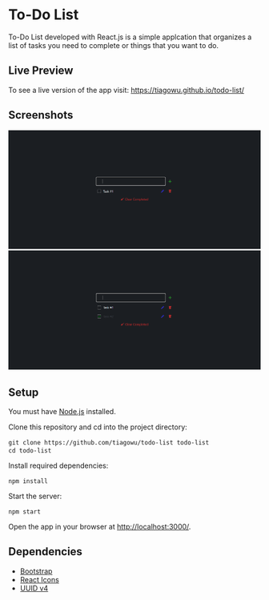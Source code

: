 # To-Do List

To-Do List developed with React.js is a simple applcation that organizes a list of tasks you need to complete or things that you want to do.

## Live Preview

To see a live version of the app visit: https://tiagowu.github.io/todo-list/

## Screenshots

![todo-list-preview-1](https://github.com/tiagowu/todo-list/blob/main/screenshots/todo-list-preview-1.png)
![todo-list-preview-2](https://github.com/tiagowu/todo-list/blob/main/screenshots/todo-list-preview-2.png)

## Setup

You must have [Node.js](https://nodejs.org/en/) installed.

Clone this repository and cd into the project directory:

    git clone https://github.com/tiagowu/todo-list todo-list
    cd todo-list

Install required dependencies:

    npm install

Start the server:

    npm start

Open the app in your browser at <http://localhost:3000/>.

## Dependencies

- [Bootstrap](https://github.com/twbs/bootstrap)
- [React Icons](https://github.com/react-icons/react-icons)
- [UUID v4](https://github.com/thenativeweb/uuidv4)
